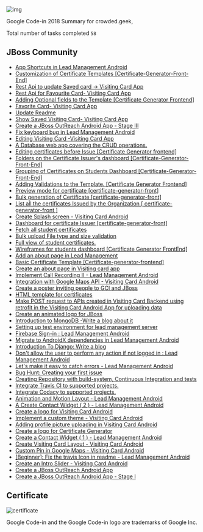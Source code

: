 ![img](https://ci3.googleusercontent.com/proxy/8SB0OTaJMbgVRgmI1e9Af4qVjBKXM2llo4GbW9Cltcz_o-OWKgBWJ9wTsDXy21vQ30AQlsMf1qAORAQ1Yz2BJg943QgjCaL-jlxS8M6hbbrBCsbRMw=s0-d-e1-ft#https://storage.googleapis.com/codein-static/codein-logo-email.png)

Google Code-in 2018 Summary for crowded.geek,

Total number of tasks completed `58`

## **JBoss Community**

*   [App Shortcuts in Lead Management Android](https://codein.withgoogle.com/archive/2018/t/6605566710382592/)
*   [Customization of Certificate Templates [Certificate-Generator-Front-<wbr>End]](https://codein.withgoogle.com/archive/2018/t/5741812145717248/)
*   [Rest Api to update Saved card -> Visiting Card App](https://codein.withgoogle.com/archive/2018/t/4919857544953856/)
*   [Rest Api for Favourite Card- Visiting Card App](https://codein.withgoogle.com/archive/2018/t/4619397906825216/)
*   [Adding Optional fields to the Template [Certificate Generator Frontend]](https://codein.withgoogle.com/archive/2018/t/5380860145565696/)
*   [Favorite Card- Visiting Card App](https://codein.withgoogle.com/archive/2018/t/5256939127701504/)
*   [Update Readme](https://codein.withgoogle.com/archive/2018/t/5792953260834816/)
*   [Show Saved Visiting Card- Visiting Card App](https://codein.withgoogle.com/archive/2018/t/6510547739607040/)
*   [Create a JBoss OutReach Android App - Stage III](https://codein.withgoogle.com/archive/2018/t/4755847642087424/)
*   [Fix keyboard bug in Lead Management Android](https://codein.withgoogle.com/archive/2018/t/6380007644463104/)
*   [Editing Visiting Card -Visiting Card App](https://codein.withgoogle.com/archive/2018/t/4598826791862272/)
*   [A Database web app covering the CRUD operations.](https://codein.withgoogle.com/archive/2018/t/6157211672772608/)
*   [Editing certificates before Issue [Certificate Generator frontend]](https://codein.withgoogle.com/archive/2018/t/5596181167079424/)
*   [Folders on the Certificate Issuer's dashboard [Certificate-Generator-Front-<wbr>End]](https://codein.withgoogle.com/archive/2018/t/6573672836890624/)
*   [Grouping of Certificates on Students Dashboard [Certificate-Generator-Front-<wbr>End]](https://codein.withgoogle.com/archive/2018/t/4705649138073600/)
*   [Adding Validations to the Template. [Certificate Generator Frontend]](https://codein.withgoogle.com/archive/2018/t/5069677484048384/)
*   [Preview mode for certificate [certificate-generator-front]](https://codein.withgoogle.com/archive/2018/t/4908702931877888/)
*   [Bulk generation of Certificate [certificate-generator-front]](https://codein.withgoogle.com/archive/2018/t/5159926088335360/)
*   [List all the certificates Issued by the Organization [ certificate-generator-front ]](https://codein.withgoogle.com/archive/2018/t/6434868071235584/)
*   [Create Splash screen - Visiting Card Android](https://codein.withgoogle.com/archive/2018/t/5326345736290304/)
*   [Dashboard for certificate Issuer [certificate-generator-front]](https://codein.withgoogle.com/archive/2018/t/4635616965820416/)
*   [Fetch all student certificates](https://codein.withgoogle.com/archive/2018/t/5855816906178560/)
*   [Bulk upload File type and size validation](https://codein.withgoogle.com/archive/2018/t/4725427684769792/)
*   [Full view of student certificates.](https://codein.withgoogle.com/archive/2018/t/4553144114610176/)
*   [Wireframes for students dashboard [Certificate Generator FrontEnd]](https://codein.withgoogle.com/archive/2018/t/6273171276693504/)
*   [Add an about page in Lead Management](https://codein.withgoogle.com/archive/2018/t/4607869795172352/)
*   [Basic Certificate Template [Certificate-generator-<wbr>frontend]](https://codein.withgoogle.com/archive/2018/t/5438479950413824/)
*   [Create an about page in Visiting card app](https://codein.withgoogle.com/archive/2018/t/5114185840066560/)
*   [Implement Call Recording II - Lead Management Android](https://codein.withgoogle.com/archive/2018/t/4755468028215296/)
*   [Integration with Google Maps API - Visiting Card Android](https://codein.withgoogle.com/archive/2018/t/6520277069463552/)
*   [Create a poster inviting people to GCI and JBoss](https://codein.withgoogle.com/archive/2018/t/4912591001354240/)
*   [HTML template for certificates](https://codein.withgoogle.com/archive/2018/t/4520097474412544/)
*   [Make POST request to APIs created in Visiting Card Backend using retrofit in the Visiting Card Android App for uploading data](https://codein.withgoogle.com/archive/2018/t/4575924973469696/)
*   [Create an animated logo for JBoss](https://codein.withgoogle.com/archive/2018/t/6228323580510208/)
*   [Introduction to MongoDB -Write a blog about it](https://codein.withgoogle.com/archive/2018/t/4768279647223808/)
*   [Setting up test environment for lead management server](https://codein.withgoogle.com/archive/2018/t/4867502703116288/)
*   [Firebase Sign-in : Lead Management Android](https://codein.withgoogle.com/archive/2018/t/6048566565928960/)
*   [Migrate to AndroidX dependencies in Lead Management Android](https://codein.withgoogle.com/archive/2018/t/6288536253759488/)
*   [Introduction To Django: Write a blog](https://codein.withgoogle.com/archive/2018/t/4591673410584576/)
*   [Don't allow the user to perform any action if not logged in : Lead Management Android](https://codein.withgoogle.com/archive/2018/t/6500019587776512/)
*   [Let's make it easy to catch errors - Lead Management Android](https://codein.withgoogle.com/archive/2018/t/6522835846561792/)
*   [Bug Hunt: Creating your first issue](https://codein.withgoogle.com/archive/2018/t/5992665570082816/)
*   [Creating Repository with build-system, Continuous Integration and tests](https://codein.withgoogle.com/archive/2018/t/4801147740094464/)
*   [Integrate Travis CI to supported projects.](https://codein.withgoogle.com/archive/2018/t/5256681232531456/)
*   [Integrate Codacy to supported projects.](https://codein.withgoogle.com/archive/2018/t/5671768967610368/)
*   [Animation and Motion Layout - Lead Management Android](https://codein.withgoogle.com/archive/2018/t/5224600444076032/)
*   [A Create Contact Widget ( 2 ) - Lead Management Android](https://codein.withgoogle.com/archive/2018/t/5232667483176960/)
*   [Create a logo for Visiting Card Android](https://codein.withgoogle.com/archive/2018/t/5632742797606912/)
*   [Implement a custom theme - Visiting Card Android](https://codein.withgoogle.com/archive/2018/t/5812893120462848/)
*   [Adding profile picture uploading in Visiting Card Android](https://codein.withgoogle.com/archive/2018/t/5500041797042176/)
*   [Create a logo for Certificate Generator](https://codein.withgoogle.com/archive/2018/t/6413388939788288/)
*   [Create a Contact Widget ( 1 ) - Lead Management Android](https://codein.withgoogle.com/archive/2018/t/6678233215926272/)
*   [Create Visiting Card Layout - Visiting Card Android](https://codein.withgoogle.com/archive/2018/t/6493382655344640/)
*   [Custom Pin in Google Maps - Visiting Card Android](https://codein.withgoogle.com/archive/2018/t/6716166635520000/)
*   [[Beginner]: Fix the travis Icon in readme - Lead Management Android](https://codein.withgoogle.com/archive/2018/t/5510892528599040/)
*   [Create an Intro Slider - Visiting Card Android](https://codein.withgoogle.com/archive/2018/t/6619561412526080/)
*   [Create a JBoss OutReach Android App](https://codein.withgoogle.com/archive/2018/t/4943470608252928/)
*   [Create a JBoss OutReach Android App - Stage I](https://codein.withgoogle.com/archive/2018/t/5690282961010688/)

## Certificate

![certificate](https://i.imgur.com/0ZP9Tq3.png)

Google Code-in and the Google Code-in logo are trademarks of Google Inc.
